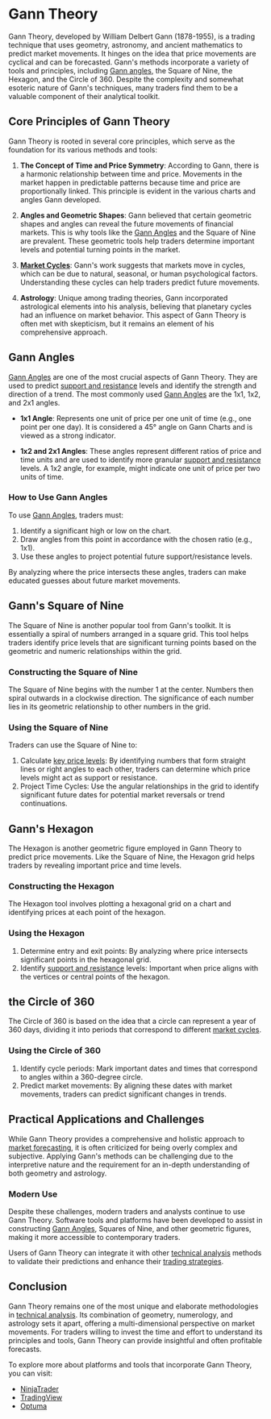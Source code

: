 # Gann Theory

Gann Theory, developed by William Delbert Gann (1878-1955), is a trading technique that uses geometry, astronomy, and ancient mathematics to predict market movements. It hinges on the idea that price movements are cyclical and can be forecasted. Gann's methods incorporate a variety of tools and principles, including [Gann angles](../g/gann_angles.md), the Square of Nine, the Hexagon, and the Circle of 360. Despite the complexity and somewhat esoteric nature of Gann's techniques, many traders find them to be a valuable component of their analytical toolkit.

## Core Principles of Gann Theory

Gann Theory is rooted in several core principles, which serve as the foundation for its various methods and tools:

1. **The Concept of Time and Price Symmetry**: According to Gann, there is a harmonic relationship between time and price. Movements in the market happen in predictable patterns because time and price are proportionally linked. This principle is evident in the various charts and angles Gann developed.

2. **Angles and Geometric Shapes**: Gann believed that certain geometric shapes and angles can reveal the future movements of financial markets. This is why tools like the [Gann Angles](../g/gann_angles.md) and the Square of Nine are prevalent. These geometric tools help traders determine important levels and potential turning points in the market.

3. **[Market Cycles](../m/market_cycles.md)**: Gann's work suggests that markets move in cycles, which can be due to natural, seasonal, or human psychological factors. Understanding these cycles can help traders predict future movements.

4. **Astrology**: Unique among trading theories, Gann incorporated astrological elements into his analysis, believing that planetary cycles had an influence on market behavior. This aspect of Gann Theory is often met with skepticism, but it remains an element of his comprehensive approach.

## Gann Angles

[Gann Angles](../g/gann_angles.md) are one of the most crucial aspects of Gann Theory. They are used to predict [support and resistance](../s/support_and_resistance.md) levels and identify the strength and direction of a trend. The most commonly used [Gann Angles](../g/gann_angles.md) are the 1x1, 1x2, and 2x1 angles.

- **1x1 Angle**: Represents one unit of price per one unit of time (e.g., one point per one day). It is considered a 45° angle on Gann Charts and is viewed as a strong indicator.
  
- **1x2 and 2x1 Angles**: These angles represent different ratios of price and time units and are used to identify more granular [support and resistance](../s/support_and_resistance.md) levels. A 1x2 angle, for example, might indicate one unit of price per two units of time.

### How to Use Gann Angles

To use [Gann Angles](../g/gann_angles.md), traders must:

1. Identify a significant high or low on the chart.
2. Draw angles from this point in accordance with the chosen ratio (e.g., 1x1).
3. Use these angles to project potential future support/resistance levels.

By analyzing where the price intersects these angles, traders can make educated guesses about future market movements.

## Gann's Square of Nine

The Square of Nine is another popular tool from Gann's toolkit. It is essentially a spiral of numbers arranged in a square grid. This tool helps traders identify price levels that are significant turning points based on the geometric and numeric relationships within the grid.

### Constructing the Square of Nine

The Square of Nine begins with the number 1 at the center. Numbers then spiral outwards in a clockwise direction. The significance of each number lies in its geometric relationship to other numbers in the grid.

### Using the Square of Nine

Traders can use the Square of Nine to:

1. Calculate [key price levels](../k/key_price_levels.md): By identifying numbers that form straight lines or right angles to each other, traders can determine which price levels might act as support or resistance.
2. Project Time Cycles: Use the angular relationships in the grid to identify significant future dates for potential market reversals or trend continuations.

## Gann's Hexagon

The Hexagon is another geometric figure employed in Gann Theory to predict price movements. Like the Square of Nine, the Hexagon grid helps traders by revealing important price and time levels.

### Constructing the Hexagon

The Hexagon tool involves plotting a hexagonal grid on a chart and identifying prices at each point of the hexagon.

### Using the Hexagon

1. Determine entry and exit points: By analyzing where price intersects significant points in the hexagonal grid.
2. Identify [support and resistance](../s/support_and_resistance.md) levels: Important when price aligns with the vertices or central points of the hexagon.

## the Circle of 360

The Circle of 360 is based on the idea that a circle can represent a year of 360 days, dividing it into periods that correspond to different [market cycles](../m/market_cycles.md).

### Using the Circle of 360

1. Identify cycle periods: Mark important dates and times that correspond to angles within a 360-degree circle.
2. Predict market movements: By aligning these dates with market movements, traders can predict significant changes in trends.

## Practical Applications and Challenges

While Gann Theory provides a comprehensive and holistic approach to [market forecasting](../m/market_forecasting.md), it is often criticized for being overly complex and subjective. Applying Gann's methods can be challenging due to the interpretive nature and the requirement for an in-depth understanding of both geometry and astrology.

### Modern Use

Despite these challenges, modern traders and analysts continue to use Gann Theory. Software tools and platforms have been developed to assist in constructing [Gann Angles](../g/gann_angles.md), Squares of Nine, and other geometric figures, making it more accessible to contemporary traders.

Users of Gann Theory can integrate it with other [technical analysis](../t/technical_analysis.md) methods to validate their predictions and enhance their [trading strategies](../t/trading_strategies.md).

## Conclusion

Gann Theory remains one of the most unique and elaborate methodologies in [technical analysis](../t/technical_analysis.md). Its combination of geometry, numerology, and astrology sets it apart, offering a multi-dimensional perspective on market movements. For traders willing to invest the time and effort to understand its principles and tools, Gann Theory can provide insightful and often profitable forecasts.

To explore more about platforms and tools that incorporate Gann Theory, you can visit:

- [NinjaTrader](https://ninjatrader.com/)
- [TradingView](https://www.tradingview.com/)
- [Optuma](https://www.optuma.com/)
